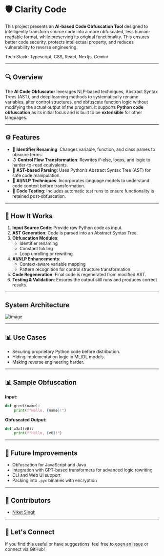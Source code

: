 # 🛡️ Clarity Code

This project presents an **AI-based Code Obfuscation Tool** designed to intelligently transform source code into a more obfuscated, less human-readable format, while preserving its original functionality. This ensures better code security, protects intellectual property, and reduces vulnerability to reverse engineering.



Tech Stack: Typescript, CSS, React, Nextjs, Gemini

---

## 🔍 Overview

The **AI Code Obfuscator** leverages NLP-based techniques, Abstract Syntax Trees (AST), and deep learning methods to systematically rename variables, alter control structures, and obfuscate function logic without modifying the actual output of the program. It supports **Python code obfuscation** as its initial focus and is built to be **extensible** for other languages.

---

## ⚙️ Features

- 🔐 **Identifier Renaming**: Changes variable, function, and class names to obscure terms.
- ↺ **Control Flow Transformation**: Rewrites if-else, loops, and logic to harder-to-read equivalents.
- 🌲 **AST-based Parsing**: Uses Python’s Abstract Syntax Tree (AST) for safe code manipulation.
- 🧠 **AI/NLP Techniques**: Incorporates language models to understand code context before transformation.
- 🧪 **Code Testing**: Includes automatic test runs to ensure functionality is retained post-obfuscation.

---

## 🚀 How It Works

1. **Input Source Code**: Provide raw Python code as input.
2. **AST Generation**: Code is parsed into an Abstract Syntax Tree.
3. **Obfuscation Modules**:
    - Identifier renaming
    - Constant folding
    - Loop unrolling or rewriting
4. **AI/NLP Enhancements**:
    - Context-aware variable mapping
    - Pattern recognition for control structure transformation
5. **Code Regeneration**: Final code is regenerated from modified AST.
6. **Testing & Validation**: Ensures the output still runs and produces correct results.

---

## System Architecture
![image](https://github.com/user-attachments/assets/21e19a2f-a0ad-4d01-9aed-e731027aed94)

---

## 📊 Use Cases

- Securing proprietary Python code before distribution.
- Hiding implementation logic in ML/DL models.
- Making reverse engineering harder.

---

## 📊 Sample Obfuscation

**Input:**
```python
def greet(name):
    print(f"Hello, {name}!")
```

**Obfuscated Output:**
```python
def x3a1(v0):
    print(f"Hello, {v0}!")
```

---

## 📅 Future Improvements

- Obfuscation for JavaScript and Java
- Integration with GPT-based transformers for advanced logic rewriting
- CLI and Web UI support
- Packing into `.pyc` binaries with encryption

---

## 🙏 Contributors

- [Niket Singh](https://github.com/NiketSingh147)

---

## 🚀 Let's Connect

If you find this useful or have suggestions, feel free to [open an issue](https://github.com/Rishivarshney100/AI_Code_Obfuscation/issues) or connect via GitHub!
